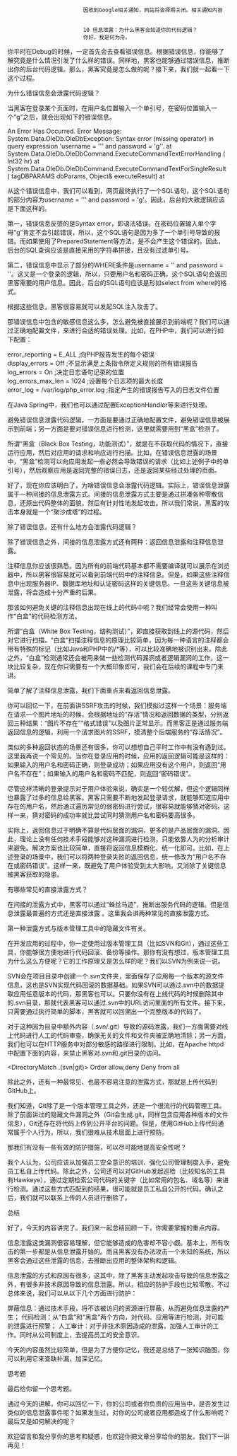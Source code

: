 
                            
                            因收到Google相关通知，网站将会择期关闭。相关通知内容
                            
                            
                            10 信息泄露：为什么黑客会知道你的代码逻辑？
                            你好，我是何为舟。

你平时在Debug的时候，一定首先会去查看错误信息。根据错误信息，你能够了解究竟是什么情况引发了什么样的错误。同样地，黑客也能够通过错误信息，推断出你的后台代码逻辑。那么，黑客究竟是怎么做的呢？接下来，我们就一起看一下这个过程。

为什么错误信息会泄露代码逻辑？

当黑客在登录某个页面时，在用户名位置输入一个单引号，在密码位置输入一个“g”之后，就会出现如下的错误信息。

An Error Has Occurred.
    Error Message:
   System.Data.OleDb.OleDbException: Syntax error (missing operator) in query expression 'username = ''' and password = 'g''. at
  System.Data.OleDb.OleDbCommand.ExecuteCommandTextErrorHandling ( Int32 hr) at
  System.Data.OleDb.OleDbCommand.ExecuteCommandTextForSingleResult ( tagDBPARAMS dbParams,  Object& executeResult) at 


从这个错误信息中，我们可以看到，网页最终执行了一个SQL语句，这个SQL语句的部分内容为username = ''' and password = 'g'。因此，后台的大致逻辑应该是下面这样的。

第一，错误信息反馈的是Syntax error，即语法错误。在密码位置输入单个字母“g”肯定不会引起错误，所以，这个SQL语句是因为多了一个单引号导致的报错。而如果使用了PreparedStatement等方法，是不会产生这个错误的。因此，后台的SQL查询应该是直接采用的字符串拼接，且没有过滤单引号。

第二，错误信息中显示了部分的WHERE条件是username = '' and password = ''。这又是一个登录的逻辑，所以，只要用户名和密码正确，这个SQL语句会返回黑客需要的用户信息。因此，后台的SQL语句应该是形如select from where的格式。

根据这些信息，黑客很容易就可以发起SQL注入攻击了。

那错误信息中包含的敏感信息这么多，怎么避免被直接展示到前端呢？我们可以通过正确地配置文件，来进行合适的错误处理。比如，在PHP中，我们可以进行如下配置：

error_reporting  =  E_ALL                   ;向PHP报告发生的每个错误   
display_errors = Off                        ;不显示满足上条指令所定义规则的所有错误报告   
log_errors = On                             ;决定日志语句记录的位置   
log_errors_max_len = 1024                   ;设置每个日志项的最大长度   
error_log = /var/log/php_error.log          ;指定产生的错误报告写入的日志文件位置  


在Java Spring中，我们也可以通过配置ExceptionHandler等来进行处理。

避免错误信息泄露代码逻辑，一方面是要通过正确地配置文件，避免错误信息被展示到前端；另一方面是要对错误信息进行检测，这里就需要用到“黑盒”检测了。

所谓“黑盒（Black Box Testing，功能测试）”，就是在不获取代码的情况下，直接运行应用，然后对应用的请求和响应进行扫描。比如，在错误信息泄露的场景中，“黑盒”检测可以向应用发起一些必然会导致错误的请求（比如上述例子中的单引号），然后观察应用是返回完整的错误日志，还是返回某些经过处理的页面。

好了，现在你应该明白了，为啥错误信息会泄露代码逻辑。实际上，错误信息泄露属于一种间接的信息泄露方式。间接的信息泄露方式主要是通过拼凑各种零散信息，还原出代码整体的面貌，然后有针对性地发起攻击。所以我们常说，黑客的攻击本身就是一个“聚沙成塔”的过程。

除了错误信息，还有什么地方会泄露代码逻辑？

除了错误信息之外，间接的信息泄露方式还有两种：返回信息泄露和注释信息泄露。

注释信息你应该很熟悉。因为所有的前端代码基本都不需要编译就可以展示在浏览器中，所以黑客很容易就可以看到前端代码中的注释信息。但是，如果这些注释信息中出现服务器IP、数据库地址和认证密码这样的关键信息。一旦这些关键信息被泄露，将会造成十分严重的后果。

那该如何避免关键的注释信息出现在线上的代码中呢？我们经常会使用一种叫作“白盒”的代码检测方法。

所谓“白盒（White Box Testing，结构测试）”，即直接获取到线上的源代码，然后对它进行扫描。“白盒”扫描注释信息的原理比较简单，因为每一种语言的注释都会带有特殊的标记（比如Java和PHP中的/*等），可以比较准确地被识别出来。除此之外，“白盒”检测通常还会被用来做一些检测代码漏洞或者逻辑漏洞的工作，这一块比较复杂，现在你只需要有一个大概印象即可，我们会在后续的课程中专门来讲。

简单了解了注释信息泄露，我们下面重点来看返回信息泄露。

你可以回忆一下，在前面讲SSRF攻击的时候，我们模拟过这样一个场景：服务端在请求一个图片地址的时候，会根据地址的“存活”情况和返回数据的类型，分别返回三种结果：“图片不存在”“格式错误”以及图片正常显示。而黑客正是通过服务端返回信息的逻辑，利用一个请求图片的SSRF，摸清整个后端服务的“存活情况”。

类似的多种返回状态的场景还有很多，你可以想想自己平时工作中有没有遇到过。这里我再说一个常见的。当你在登录应用的时候，应用的返回逻辑可能是这样的：如果输入的用户名和密码正确，则登录成功；如果应用没有这个用户，则返回“用户名不存在”；如果输入的用户名和密码不匹配，则返回“密码错误”。

尽管这样清晰的登录提示对于用户体验来说，确实是一个较优解，但这个逻辑同样也暴露了过多的信息给黑客。黑客只需要不断地发起登录请求，就能够知道应用中存在的用户名，然后通过遍历常见的弱密码进行尝试，很容易就能够猜对密码。这样一来，猜对密码的成功率就比尝试同时猜测用户名和密码要高很多。

实际上，返回信息过于明确不算是代码层面的漏洞，更多的是产品层面的漏洞。因此，理论上没有任何技术手段能够对这种漏洞进行检测，只能依靠人为的分析审计来避免。解决方案也比较简单，直接将返回信息模糊化、统一化即可。比如，在上述登录的场景中，我们可以将两种登录失败的返回信息，统一修改为“用户名不存在或密码错误”。这样一来，既避免了用户体验受到太大影响，又消除了关键信息被黑客获取的隐患。

有哪些常见的直接泄露方式？

在间接的泄露方式中，黑客可以通过“蛛丝马迹”，推断出服务代码的逻辑。但是信息泄露最普遍的方式还是直接泄露 。这里我会讲两种常见的直接泄露方式。

第一种泄露方式与版本管理工具中的隐藏文件有关。

在开发应用的过程中，你一定使用过版本管理工具（比如SVN和Git），通过这些工具，你能够很方便地进行代码回滚、备份等操作。那你有没有想过，版本管理工具为什么这么方便呢？它的工作原理又是怎么样的呢？我们以SVN为例来说一说。

SVN会在项目目录中创建一个.svn文件夹，里面保存了应用每一个版本的源文件信息，这也是SVN实现代码回滚的数据基础。如果SVN可以通过.svn中的数据提取应用任意版本的代码，那黑客也可以。只要你没有在上线代码的时候删除其中的.svn目录，那就代表黑客可以通过.svn中的URL访问里面的所有文件。接下来，只需要通过执行简单的脚本，黑客就可以回溯出一个完整版本的代码了。

对于这种因为目录中额外内容（.svn/.git）导致的源码泄露，我们一方面需要对线上代码进行人工的代码审查，确保无关的文件和文件夹被正确地清除；另一方面，我们也可以在HTTP服务中对部分敏感的路径进行限制。比如，在Apache httpd中配置下面的内容，来禁止黑客对.svn和.git目录的访问。

<DirectoryMatch \.(svn|git)>
  Order allow,deny
  Deny from all
</DirectoryMatch>


除此之外，还有一种最常见、也最不容易注意的泄露方式，那就是上传代码到GitHub上。

我们知道，Git除了是一个版本管理工具之外，还是一个很流行的代码管理工具。除了前面讲过的隐藏文件漏洞之外（Git会生成.git，同样包含应用各种版本的文件信息），Git还存在将代码上传到公开平台的问题。但是，使用GitHub上传代码通常属于个人行为，所以，我们很难从技术层面上进行预防。

那我们有没有一些有效的防护措施，可以尽可能地提高安全性呢？

我个人认为，公司应该从加强员工安全意识的培训、强化公司管理制度入手，避免员工私自上传代码。除此之外，公司还可以对GitHub发起巡检（比较知名的工具有Hawkeye），通过定期检索公司代码的关键字（比如常用的包名、域名等）来进行检测。通过这些方式匹配到的结果，很可能就是员工私自公开的代码。确认之后，我们就可以联系上传的人员进行删除了。

总结

好了，今天的内容讲完了。我们来一起总结回顾一下，你需要掌握的重点内容。

信息泄露这类漏洞很容易理解，但它能够造成的危害却不容小觑。基本上，所有攻击的第一步都是从信息泄露开始的。而且黑客没有办法攻击一个未知的系统，所以黑客会通过这些泄露的信息，去推断出应用的整体架构和逻辑。

信息泄露的方式和原因有很多，这其中，除了黑客主动发起攻击导致的信息泄露之外，有很多非技术原因导致的信息泄露。所以，相应的防护手段也比较零散。不过总体来说，我们可以从以下几个方面进行防护：


屏蔽信息：通过技术手段，将不该被访问的资源进行屏蔽，从而避免信息泄露的产生；
代码检测：从“白盒”和“黑盒”两个方向，对代码、应用等进行检测，对可能的泄露进行预警；
人工审计：对于非技术原因造成的泄露，加强人工审计的工作。同时从公司制度上，去提高员工的安全意识。


今天的内容虽然比较简单，但是为了方便你记忆，我还是总结了一张知识脑图，你可以利用它来查缺补漏，加深记忆。



思考题

最后给你留一个思考题。

通过今天的讲解，你可以回忆一下，你的公司或者你负责的应用当中，是否发生过类似的信息泄露事件呢？如果发生过，对你的公司或者应用都造成了什么影响呢？最后又是如何解决的呢？

欢迎留言和我分享你的思考和疑惑，也欢迎你把文章分享给你的朋友。我们下一讲再见！

                        
                        
                            